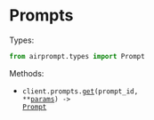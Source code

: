 # Prompts

Types:

```python
from airprompt.types import Prompt
```

Methods:

- <code title="get /v1/prompts/{promptId}">client.prompts.<a href="./src/airprompt/resources/prompts.py">get</a>(prompt_id, \*\*<a href="src/airprompt/types/prompt_get_params.py">params</a>) -> <a href="./src/airprompt/types/prompt.py">Prompt</a></code>
